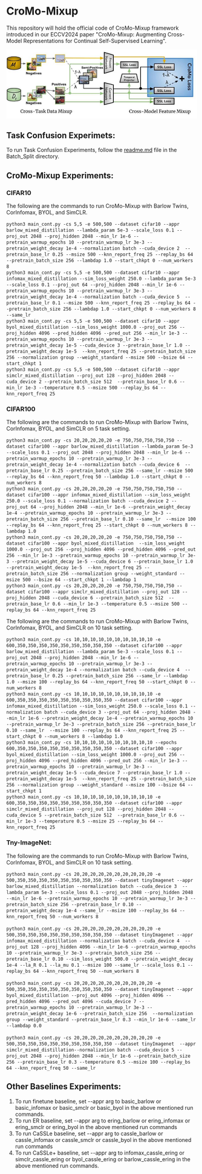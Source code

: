 # CroMo-Mixup
This repository will hold the official code of CroMo-Mixup framework introduced in our ECCV2024 paper "CroMo-Mixup: Augmenting Cross-Model Representations for Continual Self-Supervised Learning".

![](/utils/CroMo-Mixup.jpg)

## Task Confusion Experimets:
To run Task Confusion Experiments, follow the [readme.md](/Batch_Split/Readme.md) file in the Batch_Split directory.

## CroMo-Mixup Experiments:

### CIFAR10
The following are the  commands to run CroMo-Mixup with Barlow Twins, CorInfomax, BYOL, and SimCLR.
```
python3 main_cont.py -cs 5,5 -e 500,500 --dataset cifar10 --appr barlow_mixed_distillation --lambda_param 5e-3 --scale_loss 0.1 --proj_out 2048 --proj_hidden 2048 --min_lr 1e-6 --pretrain_warmup_epochs 10 --pretrain_warmup_lr 3e-3 --pretrain_weight_decay 1e-4 --normalization batch --cuda_device 2  --pretrain_base_lr 0.25 --msize 500 --knn_report_freq 25 --replay_bs 64 --pretrain_batch_size 256 --lambdap 1.0 --start_chkpt 0 --num_workers 8
python3 main_cont.py -cs 5,5 -e 500,500 --dataset cifar10 --appr infomax_mixed_distillation --sim_loss_weight 250.0 --lambda_param 5e-3 --scale_loss 0.1 --proj_out 64 --proj_hidden 2048 --min_lr 1e-6 --pretrain_warmup_epochs 10 --pretrain_warmup_lr 3e-3 --pretrain_weight_decay 1e-4 --normalization batch --cuda_device 5  --pretrain_base_lr 0.1 --msize 500 --knn_report_freq 25 --replay_bs 64 --pretrain_batch_size 256 --lambdap 1.0 --start_chkpt 0 --num_workers 8 --same_lr
python3 main_cont.py -cs 5,5 -e 500,500 --dataset cifar10 --appr byol_mixed_distillation --sim_loss_weight 1000.0 --proj_out 256 --proj_hidden 4096 --pred_hidden 4096 --pred_out 256 --min_lr 1e-3 --pretrain_warmup_epochs 10 --pretrain_warmup_lr 3e-3 --pretrain_weight_decay 1e-5 --cuda_device 3 --pretrain_base_lr 1.0 --pretrain_weight_decay 1e-5  --knn_report_freq 25 --pretrain_batch_size 256 --normalization group --weight_standard --msize 500 --bsize 64 --start_chkpt 1
python3 main_cont.py -cs 5,5 -e 500,500 --dataset cifar10 --appr simclr_mixed_distillation --proj_out 128 --proj_hidden 2048 --cuda_device 2 --pretrain_batch_size 512  --pretrain_base_lr 0.6 --min_lr 1e-3 --temperature 0.5 --msize 500 --replay_bs 64 --knn_report_freq 25
```
### CIFAR100
The following are the  commands to run CroMo-Mixup with Barlow Twins, CorInfomax, BYOL, and SimCLR on  5 task setting.

```
python3 main_cont.py -cs 20,20,20,20,20 -e 750,750,750,750,750 --dataset cifar100 --appr barlow_mixed_distillation --lambda_param 5e-3 --scale_loss 0.1 --proj_out 2048 --proj_hidden 2048 --min_lr 1e-6 --pretrain_warmup_epochs 10 --pretrain_warmup_lr 3e-3 --pretrain_weight_decay 1e-4 --normalization batch --cuda_device 6  --pretrain_base_lr 0.25 --pretrain_batch_size 256 --same_lr --msize 500 --replay_bs 64 --knn_report_freq 50 --lambdap 1.0 --start_chkpt 0 --num_workers 8
python3 main_cont.py -cs 20,20,20,20,20 -e 750,750,750,750,750 --dataset cifar100 --appr infomax_mixed_distillation --sim_loss_weight 250.0 --scale_loss 0.1 --normalization batch --cuda_device 2 --proj_out 64 --proj_hidden 2048 --min_lr 1e-6 --pretrain_weight_decay 1e-4 --pretrain_warmup_epochs 10 --pretrain_warmup_lr 3e-3 --pretrain_batch_size 256 --pretrain_base_lr 0.10 --same_lr  --msize 100 --replay_bs 64 --knn_report_freq 25 --start_chkpt 0 --num_workers 8 --lambdap 1.0
python3 main_cont.py -cs 20,20,20,20,20 -e 750,750,750,750,750 --dataset cifar100 --appr byol_mixed_distillation  --sim_loss_weight 1000.0 --proj_out 256 --proj_hidden 4096 --pred_hidden 4096 --pred_out 256 --min_lr 1e-3 --pretrain_warmup_epochs 10 --pretrain_warmup_lr 3e-3 --pretrain_weight_decay 1e-5 --cuda_device 6 --pretrain_base_lr 1.0 --pretrain_weight_decay 1e-5  --knn_report_freq 25 --pretrain_batch_size 256 --normalization group --weight_standard --msize 500 --bsize 64 --start_chkpt 1 --lambdap 1
python3 main_cont.py -cs 20,20,20,20,20 -e 750,750,750,750,750 --dataset cifar100 --appr simclr_mixed_distillation --proj_out 128 --proj_hidden 2048 --cuda_device 6 --pretrain_batch_size 512  --pretrain_base_lr 0.6 --min_lr 1e-3 --temperature 0.5 --msize 500 --replay_bs 64 --knn_report_freq 25
```
The following are the  commands to run CroMo-Mixup with Barlow Twins, CorInfomax, BYOL, and SimCLR on 10 task setting.

```
python3 main_cont.py -cs 10,10,10,10,10,10,10,10,10,10 -e 600,350,350,350,350,350,350,350,350,350 --dataset cifar100 --appr barlow_mixed_distillation --lambda_param 5e-3 --scale_loss 0.1 --proj_out 2048 --proj_hidden 2048 --min_lr 1e-6 --pretrain_warmup_epochs 10 --pretrain_warmup_lr 3e-3 --pretrain_weight_decay 1e-4 --normalization batch --cuda_device 4  --pretrain_base_lr 0.25 --pretrain_batch_size 256 --same_lr --lambdap 1.0 --msize 100 --replay_bs 64 --knn_report_freq 50 --start_chkpt 0 --num_workers 8
python3 main_cont.py -cs 10,10,10,10,10,10,10,10,10,10 -e 600,350,350,350,350,350,350,350,350,350 --dataset cifar100 --appr infomax_mixed_distillation --sim_loss_weight 250.0 --scale_loss 0.1 --normalization batch --cuda_device 3 --proj_out 64 --proj_hidden 2048 --min_lr 1e-6 --pretrain_weight_decay 1e-4 --pretrain_warmup_epochs 10 --pretrain_warmup_lr 3e-3 --pretrain_batch_size 256 --pretrain_base_lr 0.10 --same_lr  --msize 100 --replay_bs 64 --knn_report_freq 25 --start_chkpt 0 --num_workers 8 --lambdap 1.0
python3 main_cont.py -cs 10,10,10,10,10,10,10,10,10,10 --epochs 600,350,350,350,350,350,350,350,350,350 --dataset cifar100 --appr byol_mixed_distillation --sim_loss_weight 1000.0 --proj_out 256 --proj_hidden 4096 --pred_hidden 4096 --pred_out 256 --min_lr 1e-3 --pretrain_warmup_epochs 10 --pretrain_warmup_lr 3e-3 --pretrain_weight_decay 1e-5 --cuda_device 7 --pretrain_base_lr 1.0 --pretrain_weight_decay 1e-5  --knn_report_freq 25 --pretrain_batch_size 256 --normalization group --weight_standard --msize 100 --bsize 64 --start_chkpt 1
python3 main_cont.py -cs 10,10,10,10,10,10,10,10,10,10 -e 600,350,350,350,350,350,350,350,350,350 --dataset cifar100 --appr simclr_mixed_distillation --proj_out 128 --proj_hidden 2048 --cuda_device 5 --pretrain_batch_size 512  --pretrain_base_lr 0.6 --min_lr 1e-3 --temperature 0.5 --msize 25 --replay_bs 64 --knn_report_freq 25
```
### Tny-ImageNet:
The following are the  commands to run CroMo-Mixup with Barlow Twins, CorInfomax, BYOL, and SimCLR on 10 task setting.

```
python3 main_cont.py -cs 20,20,20,20,20,20,20,20,20,20 -e 500,350,350,350,350,350,350,350,350,350 --dataset tinyImagenet --appr barlow_mixed_distillation --normalization batch --cuda_device 3  --lambda_param 5e-3 --scale_loss 0.1 --proj_out 2048 --proj_hidden 2048 --min_lr 1e-6 --pretrain_warmup_epochs 10 --pretrain_warmup_lr 3e-3 --pretrain_batch_size 256 --pretrain_base_lr 0.10 --pretrain_weight_decay 1e-4 --same_lr --msize 100 --replay_bs 64 --knn_report_freq 50 --num_workers 8

python3 main_cont.py -cs 20,20,20,20,20,20,20,20,20,20 -e 500,350,350,350,350,350,350,350,350,350 --dataset tinyImagenet --appr infomax_mixed_distillation --normalization batch --cuda_device 4  --proj_out 128 --proj_hidden 4096 --min_lr 1e-6 --pretrain_warmup_epochs 10 --pretrain_warmup_lr 3e-3 --pretrain_batch_size 256 --pretrain_base_lr 0.10 --sim_loss_weight 500.0 --pretrain_weight_decay 1e-4 --la_R 0.1 --la_mu 0.1 --msize 100 --same_lr --scale_loss 0.1 --replay_bs 64 --knn_report_freq 50 --num_workers 8

python3 main_cont.py -cs 20,20,20,20,20,20,20,20,20,20 -e 500,350,350,350,350,350,350,350,350,350 --dataset tinyImagenet --appr byol_mixed_distillation --proj_out 4096 --proj_hidden 4096 --pred_hidden 4096 --pred_out 4096 --cuda_device 7 --pretrain_warmup_epochs 10 --pretrain_warmup_lr 3e-3 --pretrain_weight_decay 1e-6 --pretrain_batch_size 256  --normalization group --weight_standard --pretrain_base_lr 0.3 --min_lr 1e-6 --same_lr --lambdap 0.0

python3 main_cont.py -cs 20,20,20,20,20,20,20,20,20,20 -e 500,350,350,350,350,350,350,350,350,350 --dataset tinyImagenet  --appr simclr_mixed_distillation--normalization batch --cuda_device 5 --proj_out 2048 --proj_hidden 2048 --min_lr 1e-6 --pretrain_batch_size 256 --pretrain_base_lr 0.3 --temperature 0.5 --msize 100 --replay_bs 64 --knn_report_freq 50 --same_lr

```

## Other Baselines Experiments:
1. To run finetune baseline, set --appr arg to basic_barlow or basic_infomax or basic_smclr or basic_byol in the  above mentioned run commands.
2. To run ER baseline, set --appr arg to ering_barlow or ering_infomax or ering_smclr or ering_byol in the  above mentioned run commands
3. To run CaSSLe baseline, set --appr arg to cassle_barlow or cassle_infomax or cassle_smclr or cassle_byol in the  above mentioned run commands
4. To run CaSSLe+ baseline, set --appr arg to infomax_cassle_ering or simclr_cassle_ering or byol_cassle_ering or barlow_cassle_ering in the  above mentioned run commands.